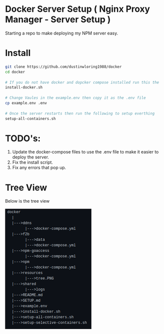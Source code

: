 # Docker Server Setup ( Nginx Proxy Manager - Server Setup )
Starting a repo to make deploying my NPM server easy.

# Install
```sh
git clone https://github.com/dustinwloring1988/docker
cd docker

# If you do not have docker and dopcker compose installed run this the server will restart at the end though
install-docker.sh

# Change Vaules in the example.env then copy it as the .env file
cp example.env .env

# Once the server restarts then run the following to setup everthing
setup-all-containers.sh
```

# TODO's:
1) Update the docker-compose files to use the .env file to make it easier to deploy the server.
2) Fix the install script.
3) Fix any errors that pop up.

# Tree View
Below is the tree view
</br>
</br>
![tree](https://github.com/dustinwloring1988/docker/blob/main/resources/tree.PNG)
